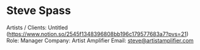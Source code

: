 # Steve Spass

Artists / Clients: Untitled (https://www.notion.so/2545f1348396808bb196c179577683a7?pvs=21)
Role: Manager
Company: Artist Amplifier
Email: steve@artistamplifier.com